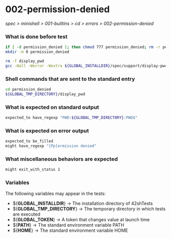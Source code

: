 # 002-permission-denied

*spec > minishell > 001-builtins > cd > errors > 002-permission-denied*

### What is done before test

```bash
if [ -d permission_denied ]; then chmod 777 permission_denied; rm -r permission_denied; fi
mkdir -m 0 permission_denied

rm -f display_pwd
gcc -Wall -Werror -Wextra ${GLOBAL_INSTALLDIR}/spec/support/display-pwd/main.c -o display_pwd
```

### Shell commands that are sent to the standard entry

```bash
cd permission_denied
${GLOBAL_TMP_DIRECTORY}/display_pwd

```

### What is expected on standard output

```bash
expected_to have_regexp "PWD:${GLOBAL_TMP_DIRECTORY}:PWD$"
```

### What is expected on error output

```bash
expected_to be_filled
might have_regexp "[Pp]ermission denied"
```

### What miscellaneous behaviors are expected

```bash
might exit_with_status 1
```

### Variables

The following variables may appear in the tests:

* ${**GLOBAL_INSTALLDIR**} -> The installation directory of 42shTests
* ${**GLOBAL_TMP_DIRECTORY**} -> The temporary directory in which tests are executed
* ${**GLOBAL_TOKEN**} -> A token that changes value at launch time
* ${**PATH**} -> The standard environment variable PATH
* ${**HOME**} -> The standard environment variable HOME
